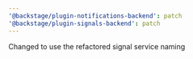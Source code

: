 ```yaml
---
'@backstage/plugin-notifications-backend': patch
'@backstage/plugin-signals-backend': patch
---
```


Changed to use the refactored signal service naming
